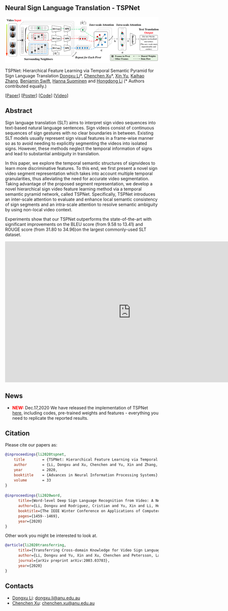 ## Neural Sign Language Translation - TSPNet

<img src='figs/teaser.png'>

TSPNet: Hierarchical Feature Learning via Temporal Semantic Pyramid for Sign Language Translation
[Dongxu Li](https://scholar.google.com.au/citations?user=h5XtaUUAAAAJ&hl=en&oi=ao)\*, [Chenchen Xu](https://scholar.google.com.au/citations?user=01_mhZcAAAAJ&hl=en)\*,  [Xin Yu](https://scholar.google.com.au/citations?user=oxdtuSEAAAAJ&hl=en), [Kaihao Zhang](https://scholar.google.com.au/citations?user=eqwDXdMAAAAJ&hl=en), [Benjamin Swift](https://scholar.google.com.au/citations?user=OQdYgLEAAAAJ&hl=en), [Hanna Suominen](https://scholar.google.com.au/citations?user=o4qymo4AAAAJ&hl=en) and [Hongdong Li](https://scholar.google.com.au/citations?user=Mq89JAcAAAAJ&hl=en)
(\* Authors contributed equally.)

[[Paper](https://proceedings.neurips.cc//paper/2020/file/8c00dee24c9878fea090ed070b44f1ab-Paper.pdf)] [[Poster](poster/main.pdf)] [[Code](https://github.com/verashira/TSPNet)] [[Video](https://www.youtube.com/watch?v=-EAmcFrrRGk)]

Abstract
---------------
Sign language translation (SLT) aims to interpret sign video sequences into text-based natural language sentences. Sign videos consist of continuous sequences of sign gestures with no clear boundaries in between. Existing SLT models usually represent sign visual features in a frame-wise manner so as to avoid needing to explicitly segmenting the videos into isolated signs. However, these methods neglect the temporal information of signs and lead to substantial ambiguity in translation.

In this paper, we explore the temporal semantic structures of signvideos to learn more discriminative features. To this end, we first present a novel sign video segment representation which takes into account multiple temporal granularities, thus alleviating the need for accurate video segmentation. Taking advantage of the proposed segment representation, we develop a novel hierarchical sign video feature learning method via a temporal semantic pyramid network, called TSPNet. Specifically, TSPNet introduces an inter-scale attention to evaluate and enhance local semantic consistency of sign segments and an intra-scale attention to resolve semantic ambiguity by using non-local video context.

Experiments show that our TSPNet outperforms the state-of-the-art with significant improvements on the BLEU score (from 9.58 to 13.41) and ROUGE score (from 31.80 to 34.96)on the largest commonly-used SLT dataset.


<iframe width="823" height="463" src="https://www.youtube.com/embed/-EAmcFrrRGk" frameborder="0" allow="accelerometer; autoplay; clipboard-write; encrypted-media; gyroscope; picture-in-picture" allowfullscreen></iframe>


News
---------------
* <span style="color: red"><b>NEW:</b></span> Dec.17,2020  We have released the implementation of TSPNet [here](https://github.com/verashira/TSPNet), including codes, pre-trained weights and features - everything you need to replicate the reported results.



Citation
--------------

Please cite our papers as:
```bibtex
@inproceedings{li2020tspnet,
	title        = {TSPNet: Hierarchical Feature Learning via Temporal Semantic Pyramid for Sign Language Translation},
	author       = {Li, Dongxu and Xu, Chenchen and Yu, Xin and Zhang, Kaihao and Swift, Benjamin and Suominen, Hanna and Li, Hongdong},
	year         = 2020,
	booktitle    = {Advances in Neural Information Processing Systems},
	volume       = 33
}

@inproceedings{li2020word,
      title={Word-level Deep Sign Language Recognition from Video: A New Large-scale Dataset and Methods Comparison},
      author={Li, Dongxu and Rodriguez, Cristian and Yu, Xin and Li, Hongdong},
      booktitle={The IEEE Winter Conference on Applications of Computer Vision},
      pages={1459--1469},
      year={2020}
}
```
Other work you might be interested to look at.
```bibtex
@article{li2020transferring,
      title={Transferring Cross-domain Knowledge for Video Sign Language Recognition},
      author={Li, Dongxu and Yu, Xin and Xu, Chenchen and Petersson, Lars and Li, Hongdong},
      journal={arXiv preprint arXiv:2003.03703},
      year={2020}
}
```


Contacts
------------------
- [Dongxu Li](https://scholar.google.com.au/citations?user=h5XtaUUAAAAJ&hl=en&oi=ao): dongxu.li@anu.edu.au
- [Chenchen Xu](https://scholar.google.com.au/citations?user=01_mhZcAAAAJ&hl=en): chenchen.xu@anu.edu.au
